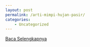 ```yaml
---
layout: post
permalink: /arti-mimpi-hujan-pasir/
categories:
    - Uncategorized
---
```


[Baca Selengkapnya](/09)